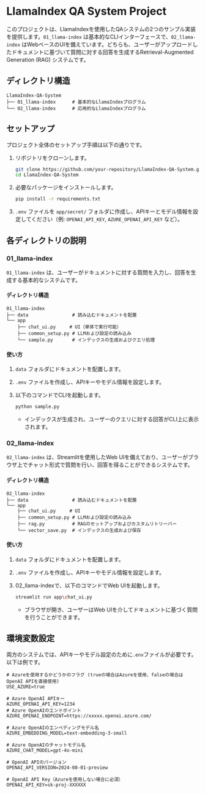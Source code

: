 
# LlamaIndex QA System Project

このプロジェクトは、LlamaIndexを使用したQAシステムの2つのサンプル実装を提供します。`01_llama-index` は基本的なCLIインターフェースで、`02_llama-index` はWebベースのUIを備えています。どちらも、ユーザーがアップロードしたドキュメントに基づいて質問に対する回答を生成するRetrieval-Augmented Generation (RAG) システムです。

## ディレクトリ構造

```
LlamaIndex-QA-System
├── 01_llama-index      # 基本的なLlamaIndexプログラム
└── 02_llama-index      # 応用的なLlamaIndexプログラム
```

## セットアップ

プロジェクト全体のセットアップ手順は以下の通りです。

1. リポジトリをクローンします。

   ```bash
   git clone https://github.com/your-repository/LlamaIndex-QA-System.git
   cd LlamaIndex-QA-System
   ```

2. 必要なパッケージをインストールします。

   ```bash
   pip install -r requirements.txt
   ```

3. `.env` ファイルを `app/secret/` フォルダに作成し、APIキーとモデル情報を設定してください（例: `OPENAI_API_KEY`, `AZURE_OPENAI_API_KEY` など）。

## 各ディレクトリの説明

### 01_llama-index

`01_llama-index` は、ユーザーがドキュメントに対する質問を入力し、回答を生成する基本的なシステムです。

#### ディレクトリ構造

```
01_llama-index
├── data                # 読み込むドキュメントを配置
└── app
    ├── chat_ui.py     # UI（単体で実行可能）
    ├── common_setup.py # LLMおよび設定の読み込み
    └── sample.py       # インデックスの生成およびクエリ処理
```

#### 使い方

1. `data` フォルダにドキュメントを配置します。
2. `.env` ファイルを作成し、APIキーやモデル情報を設定します。
3. 以下のコマンドでCLIを起動します。

   ```bash
   python sample.py
   ```

   - インデックスが生成され、ユーザーのクエリに対する回答がCLI上に表示されます。

### 02_llama-index

`02_llama-index` は、Streamlitを使用したWeb UIを備えており、ユーザーがブラウザ上でチャット形式で質問を行い、回答を得ることができるシステムです。

#### ディレクトリ構造

```
02_llama-index
├── data                # 読み込むドキュメントを配置
└── app
    ├── chat_ui.py     # UI
    ├── common_setup.py # LLMおよび設定の読み込み
    ├── rag.py          # RAGのセットアップおよびカスタムリトリーバー
    └── vector_save.py  # インデックスの生成および保存
```

#### 使い方

1. `data` フォルダにドキュメントを配置します。
2. `.env` ファイルを作成し、APIキーやモデル情報を設定します。
3. 02_llama-indexで、以下のコマンドでWeb UIを起動します。

   ```bash
   streamlit run app\chat_ui.py
   ```

   - ブラウザが開き、ユーザーはWeb UIを介してドキュメントに基づく質問を行うことができます。

## 環境変数設定

両方のシステムでは、APIキーやモデル設定のために`.env`ファイルが必要です。以下は例です。

```
# Azureを使用するかどうかのフラグ (trueの場合はAzureを使用、falseの場合はOpenAI APIを直接使用)
USE_AZURE=true

# Azure OpenAI APIキー
AZURE_OPENAI_API_KEY=1234
# Azure OpenAIのエンドポイント
AZURE_OPENAI_ENDPOINT=https://xxxxx.openai.azure.com/

# Azure OpenAIのエンベディングモデル名
AZURE_EMBEDDING_MODEL=text-embedding-3-small

# Azure OpenAIのチャットモデル名
AZURE_CHAT_MODEL=gpt-4o-mini

# OpenAI APIのバージョン
OPENAI_API_VERSION=2024-08-01-preview

# OpenAI API Key（Azureを使用しない場合に必須）
OPENAI_API_KEY=sk-proj-XXXXXX
```



